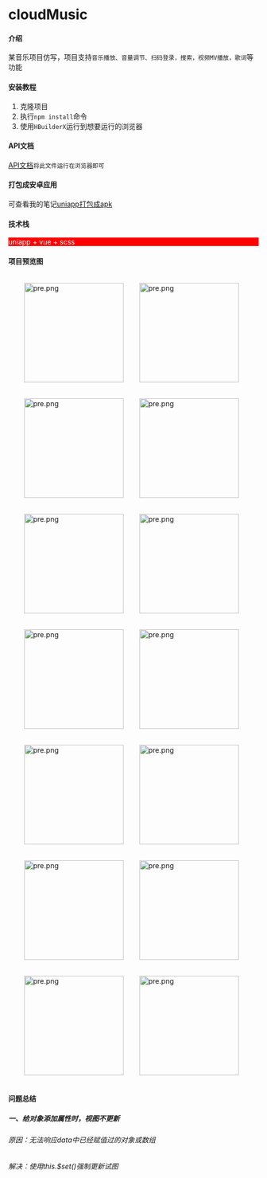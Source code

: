 # cloudMusic

#### 介绍
某音乐项目仿写，项目支持`音乐播放、音量调节、扫码登录，搜索，视频MV播放，歌词`等功能

#### 安装教程

1.  克隆项目
2.  执行`npm install`命令
3.  使用`HBuilderX`运行到想要运行的浏览器

#### API文档
[API文档](./common/out/global.html)`将此文件运行在浏览器即可`

#### 打包成安卓应用
可查看我的笔记[uniapp打包成apk](https://note.youdao.com/s/GtiMenTQ)

#### 技术栈

<div style="background-color: red;color: white">uniapp + vue + scss</div>

#### 项目预览图
<div style="display: flex;flex-wrap: wrap;justify-content: flex-start;align-items: center;margin: 1rem;">
    <img style="margin: 1rem;width: 200px;" src="./ScreenShot/1.png" alt="pre.png">
    <img style="margin: 1rem;width: 200px;" src="./ScreenShot/2.png" alt="pre.png">
    <img style="margin: 1rem;width: 200px;" src="./ScreenShot/3.png" alt="pre.png">
    <img style="margin: 1rem;width: 200px;" src="./ScreenShot/4.png" alt="pre.png">
    <img style="margin: 1rem;width: 200px;" src="./ScreenShot/5.png" alt="pre.png">
    <img style="margin: 1rem;width: 200px;" src="./ScreenShot/6.png" alt="pre.png">
    <img style="margin: 1rem;width: 200px;" src="./ScreenShot/7.png" alt="pre.png">
    <img style="margin: 1rem;width: 200px;" src="./ScreenShot/8.png" alt="pre.png">
    <img style="margin: 1rem;width: 200px;" src="./ScreenShot/9.png" alt="pre.png">
    <img style="margin: 1rem;width: 200px;" src="./ScreenShot/10.png" alt="pre.png">
    <img style="margin: 1rem;width: 200px;" src="./ScreenShot/11.png" alt="pre.png">
    <img style="margin: 1rem;width: 200px;" src="./ScreenShot/12.png" alt="pre.png">
    <img style="margin: 1rem;width: 200px;" src="./ScreenShot/13.png" alt="pre.png">
    <img style="margin: 1rem;width: 200px;" src="./ScreenShot/14.png" alt="pre.png">
</div>

#### 问题总结
##### 一、给对象添加属性时，视图不更新
###### 原因：无法响应data中已经赋值过的对象或数组
###### 解决：使用this.$set()强制更新试图

